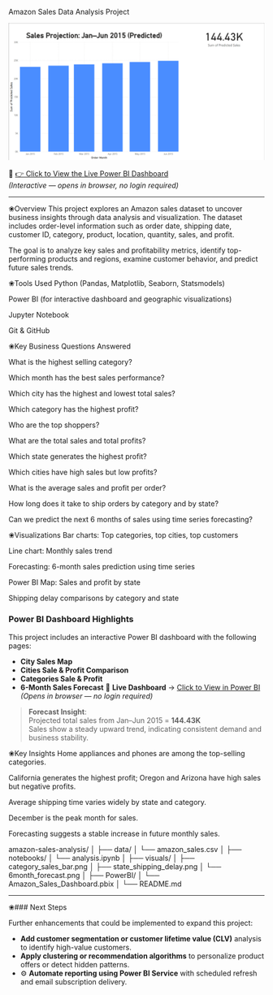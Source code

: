 Amazon Sales Data Analysis Project
<p align="center">
  <img src="./Visuals/dashboard_preview.png" alt="Power BI Dashboard Preview" width="800"/>
</p>

🔗 [👉 Click to View the Live Power BI Dashboard](https://app.powerbi.com/view?r=eyJrIjoiZjQwZjBmNzYtZjE0OS00NDJhLTgwMzItNmM5NGJjOTcwYWYzIiwidCI6IjEwMWRhNTg3LTE4NDMtNGY1Mi04YjhhLTE3YjA2OWM2NmQzMyIsImMiOjJ9)  
*(Interactive — opens in browser, no login required)*

---

❀Overview
This project explores an Amazon sales dataset to uncover business insights through data analysis and visualization. The dataset includes order-level information such as order date, shipping date, customer ID, category, product, location, quantity, sales, and profit.

The goal is to analyze key sales and profitability metrics, identify top-performing products and regions, examine customer behavior, and predict future sales trends.

❀Tools Used
Python (Pandas, Matplotlib, Seaborn, Statsmodels)

Power BI (for interactive dashboard and geographic visualizations)

Jupyter Notebook

Git & GitHub

❀Key Business Questions Answered

What is the highest selling category?

Which month has the best sales performance?

Which city has the highest and lowest total sales?

Which category has the highest profit?

Who are the top shoppers?

What are the total sales and total profits?

Which state generates the highest profit?

Which cities have high sales but low profits?

What is the average sales and profit per order?

How long does it take to ship orders by category and by state?

Can we predict the next 6 months of sales using time series forecasting?

❀Visualizations
Bar charts: Top categories, top cities, top customers

Line chart: Monthly sales trend

Forecasting: 6-month sales prediction using time series

Power BI Map: Sales and profit by state

Shipping delay comparisons by category and state

###  Power BI Dashboard Highlights

This project includes an interactive Power BI dashboard with the following pages:

- **City Sales Map**
- **Cities Sale & Profit Comparison**
- **Categories Sale & Profit**
- **6-Month Sales Forecast**
🔗 **Live Dashboard** → [Click to View in Power BI](https://...)
*(Opens in browser — no login required)*

> **Forecast Insight**:  
> Projected total sales from Jan–Jun 2015 = **144.43K**  
> Sales show a steady upward trend, indicating consistent demand and business stability.


❀Key Insights
Home appliances and phones are among the top-selling categories.

California generates the highest profit; Oregon and Arizona have high sales but negative profits.

Average shipping time varies widely by state and category.

December is the peak month for sales.

Forecasting suggests a stable increase in future monthly sales.


amazon-sales-analysis/
│
├── data/
│   └── amazon_sales.csv
│
├── notebooks/
│   └── analysis.ipynb
│
├── visuals/
│   ├── category_sales_bar.png
│   ├── state_shipping_delay.png
│   └── 6month_forecast.png
│
├── PowerBI/
│   └── Amazon_Sales_Dashboard.pbix
│
└── README.md

---

❀###  Next Steps

Further enhancements that could be implemented to expand this project:

-  **Add customer segmentation or customer lifetime value (CLV)** analysis to identify high-value customers.
-  **Apply clustering or recommendation algorithms** to personalize product offers or detect hidden patterns.
- ⚙ **Automate reporting using Power BI Service** with scheduled refresh and email subscription delivery.



